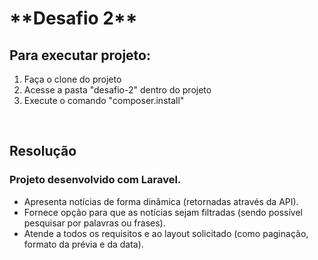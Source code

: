<h1>**Desafio 2**</h1>

<h2>Para executar projeto:</h2>
<ol>
    <li>Faça o clone do projeto</li>
    <li>Acesse a pasta "desafio-2" dentro do projeto</li>
    <li>Execute o comando "composer.install"</li>
</ol>
<br>

<h2>Resolução</h2>

<h3>Projeto desenvolvido com Laravel.</h3>

<ul>
    <li>Apresenta notícias de forma dinâmica (retornadas através da API).</li>
    <li>Fornece opção para que as notícias sejam filtradas (sendo possível pesquisar por palavras ou frases).</li>
    <li>Atende a todos os requisitos e ao layout solicitado (como paginação, formato da prévia e da data).</li>
</ul>
